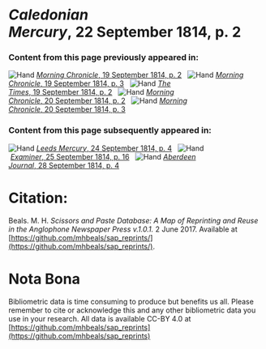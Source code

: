 # *Caledonian Mercury*, 22 September 1814, p. 2  
  
### Content from this page previously appeared in:  
![Hand](http://scissorsandpaste.net/wp-content/uploads/2017/06/smallhandpointer.png) [*Morning Chronicle*, 19 September 1814, p. 2](https://mhbeals.github.io/sap_html/Morning-Chronicle/Morning-Chronicle-19-September-1814-p-2)  
![Hand](http://scissorsandpaste.net/wp-content/uploads/2017/06/smallhandpointer.png) [*Morning Chronicle*, 19 September 1814, p. 3](https://mhbeals.github.io/sap_html/Morning-Chronicle/Morning-Chronicle-19-September-1814-p-3)  
![Hand](http://scissorsandpaste.net/wp-content/uploads/2017/06/smallhandpointer.png) [*The Times*, 19 September 1814, p. 2](https://mhbeals.github.io/sap_html/The-Times/The-Times-19-September-1814-p-2)  
![Hand](http://scissorsandpaste.net/wp-content/uploads/2017/06/smallhandpointer.png) [*Morning Chronicle*, 20 September 1814, p. 2](https://mhbeals.github.io/sap_html/Morning-Chronicle/Morning-Chronicle-20-September-1814-p-2)  
![Hand](http://scissorsandpaste.net/wp-content/uploads/2017/06/smallhandpointer.png) [*Morning Chronicle*, 20 September 1814, p. 3](https://mhbeals.github.io/sap_html/Morning-Chronicle/Morning-Chronicle-20-September-1814-p-3)  
  
### Content from this page subsequently appeared in:  
![Hand](http://scissorsandpaste.net/wp-content/uploads/2017/06/smallhandpointer.png) [*Leeds Mercury*, 24 September 1814, p. 4](https://mhbeals.github.io/sap_html/Leeds-Mercury/Leeds-Mercury-24-September-1814-p-4)  
![Hand](http://scissorsandpaste.net/wp-content/uploads/2017/06/smallhandpointer.png) [*Examiner*, 25 September 1814, p. 16](https://mhbeals.github.io/sap_html/Examiner/Examiner-25-September-1814-p-16)  
![Hand](http://scissorsandpaste.net/wp-content/uploads/2017/06/smallhandpointer.png) [*Aberdeen Journal*, 28 September 1814, p. 4](https://mhbeals.github.io/sap_html/Aberdeen-Journal/Aberdeen-Journal-28-September-1814-p-4)  


# Citation: 

Beals. M. H. *Scissors and Paste Database: A Map of Reprinting and Reuse in the Anglophone Newspaper Press v.1.0.1.* 2 June 2017. Available at [https://github.com/mhbeals/sap_reprints/](https://github.com/mhbeals/sap_reprints/). 

# Nota Bona

Bibliometric data is time consuming to produce but benefits us all. Please remember to cite or acknowledge this and any other bibliometric data you use in your research. All data is available CC-BY 4.0 at [https://github.com/mhbeals/sap_reprints](https://github.com/mhbeals/sap_reprints)
